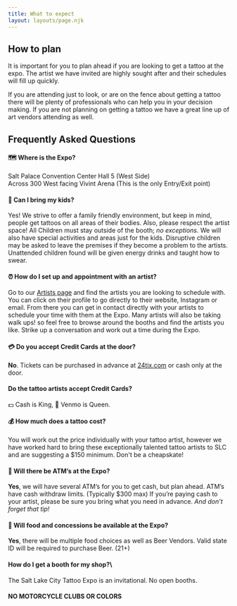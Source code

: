 ```yaml
---
title: What to expect
layout: layouts/page.njk
---
```

## How to plan

It is important for you to plan ahead if you are looking to get a tattoo at the expo. The artist we have invited are highly sought after and their schedules will fill up quickly.

If you are attending just to look, or are on the fence about getting a tattoo there will be plenty of professionals who can help you in your decision making. If you are not planning on getting a tattoo we have a great line up of art vendors attending as well.

## Frequently Asked Questions

#### 🗺️ Where is the Expo?

S﻿alt Palace Convention Center Hall  5 (West Side)\
A﻿cross 300 West facing Vivint Arena (This is the only Entry/Exit point)

#### 👶 Can I bring my kids?

Yes! We strive to offer a family friendly environment, but keep in mind, people get tattoos on all areas of their bodies. Also, please respect the artist space! All Children must stay outside of the booth; *no exceptions*. We will also have special activities and areas just for the kids. Disruptive children may be asked to leave the premises if they become a problem to the artists. Unattended children found will be given energy drinks and taught how to swear.

#### ⏰ How do I set up and appointment with an artist?

Go to our <a href="/artists/">Artists page</a> and find the artists you are looking to schedule with. You can click on their profile to go directly to their website, Instagram or email. From there you can get in contact directly with your artists to schedule your time with them at the Expo. Many artists will also be taking walk ups! so feel free to browse around the booths and find the artists you like. Strike up a conversation and work out a time during the Expo.

#### 💳 Do you accept Credit Cards at the door?

**No**. Tickets can be purchased in advance at <a href="http://24tix.com">24tix.com</a> or cash only at the door.

#### Do the tattoo artists accept Credit Cards?

💵 Cash is King, 📱 Venmo is Queen.

#### 💰 How much does a tattoo cost?

Y﻿ou will work out the price individually with your tattoo artist, however we have worked hard to bring these exceptionally talented tattoo artists to SLC and are suggesting a $150 minimum. Don't be a cheapskate!

#### 🏧 Will there be ATM’s at the Expo?

**Yes**, we will have several ATM’s for you to get cash, but plan ahead. ATM’s have cash withdraw limits. (Typically $300 max) If you’re paying cash to your artist, please be sure you bring what you need in advance. *And don’t forget that tip!*

#### 🍕 Will food and concessions be available at the Expo?

**Yes**, there will be multiple food choices as well as Beer Vendors. Valid state ID will be required to purchase Beer. (21+)

#### H﻿ow do I get a booth for my shop?\
T﻿he Salt Lake City Tattoo Expo is an invitational. No open booths.

#### NO MOTORCYCLE CLUBS OR COLORS